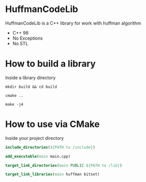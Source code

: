 # HuffmanCodeLib
HuffmanCodeLib is a C++ library for work with huffman algorithm

* C++ 98
* No Exceptions
* No STL

# How to build a library
Inside a library directory
```
mkdir build && cd build

cmake ..

make -j4
```

# How to use via CMake
Inside your project directory
```cmake
include_directories(${PATH to /include})

add_executable(main main.cpp)

target_link_directories(main PUBLIC ${PATH to /lib})

target_link_libraries(main huffman bitset)
```
